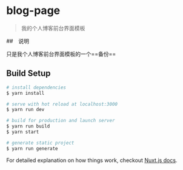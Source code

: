 # blog-page

> 我的个人博客前台界面模板

##　说明

只是我个人博客前台界面模板的一个==备份==

## Build Setup

```bash
# install dependencies
$ yarn install

# serve with hot reload at localhost:3000
$ yarn run dev

# build for production and launch server
$ yarn run build
$ yarn start

# generate static project
$ yarn run generate
```

For detailed explanation on how things work, checkout [Nuxt.js docs](https://nuxtjs.org).
